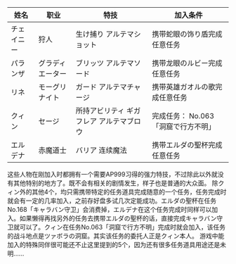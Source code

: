 | 姓名       | 职业             | 特技                                     | 加入条件                            |
| ---------- | ---------------- | ---------------------------------------- | ----------------------------------- |
| チェイニー | 狩人             | 生け捕り アルテマショット                | 携带蛇眼の饰り盾完成任意任务        |
| パランザ   | グラディエーター | ブリッツ アルテマソード                  | 携带龙眼のルビー完成任意任务        |
| リネ       | モーグリナイト   | ガード アルテマチャージ                  | 携带英雄ガオルの歌完成任意任务      |
| クィン     | セージ           | 所持アビリティ ギガフレア アルテマブロウ | 完成任务： No.063「洞窟で行方不明」 |
| エルデナ   | 赤魔道士         | バリア 连续魔法                          | 携带エルダの聖杯完成任意任务        |

这些人物在刚加入时都拥有一个需要AP999习得的强力特技，不过除此以外就没有其他特别的地方了。既不会有相关的剧情发生，样子也是普通的大众面。
除クィン外的其他4个，均只需携带特定的任务道具完成随意的一个任务，任务完成时就会有一定的几率加入，之前存好盘多试几次定能成功。エルダの聖杯在任务No.168「キャラバン守卫」会消费掉，エルデナ在这个任务完成时同样可以加入。如果懒得再找另外的任务去携带エルダの聖杯的话，直接完成キャラバン守卫就可以了。クィン在任务No.063「洞窟で行方不明」完成时就会加入，该任务的战斗地点是ツァボラの洞窟。其实该任务的委托人正是クィン本人。
游戏中能加入的特殊同伴很可能还不止这里提到的5个，因为还有很多任务道具用途还是未明……